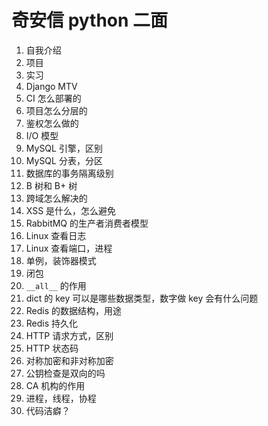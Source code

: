 # 奇安信 python 二面

1. 自我介绍
2. 项目
3. 实习
4. Django MTV
5. CI 怎么部署的
6. 项目怎么分层的
7. 鉴权怎么做的
8. I/O 模型
9. MySQL 引擎，区别
10. MySQL 分表，分区
11. 数据库的事务隔离级别
12. B 树和 B+ 树
13. 跨域怎么解决的
14. XSS 是什么，怎么避免
15. RabbitMQ 的生产者消费者模型
16. Linux 查看日志
17. Linux 查看端口，进程
18. 单例，装饰器模式
19. 闭包
20. `__all__` 的作用
21. dict 的 key 可以是哪些数据类型，数字做 key 会有什么问题
22. Redis 的数据结构，用途
23. Redis 持久化
24. HTTP 请求方式，区别
25. HTTP 状态码
26. 对称加密和非对称加密
27. 公钥检查是双向的吗
28. CA 机构的作用
29. 进程，线程，协程
30. 代码洁癖？